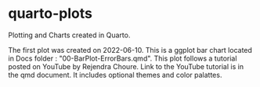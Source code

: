 # quarto-plots

Plotting and Charts created in Quarto.

The first plot was created on 2022-06-10. This is a ggplot bar chart located in Docs folder : "00-BarPlot-ErrorBars.qmd". This plot follows a tutorial posted on YouTube by Rejendra Choure. Link to the YouTube tutorial is in the qmd document. It includes optional themes and color palattes.
